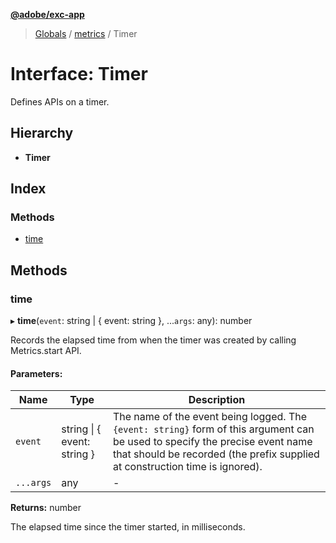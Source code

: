 **[@adobe/exc-app](../README.md)**

> [Globals](../README.md) / [metrics](../modules/metrics.md) / Timer

# Interface: Timer

Defines APIs on a timer.

## Hierarchy

* **Timer**

## Index

### Methods

* [time](metrics.timer.md#time)

## Methods

### time

▸ **time**(`event`: string \| { event: string  }, ...`args`: any): number

Records the elapsed time from when the timer was created by calling Metrics.start API.

#### Parameters:

Name | Type | Description |
------ | ------ | ------ |
`event` | string \| { event: string  } | The name of the event being logged. The `{event: string}` form of this argument can be used to specify the precise event name that should be recorded (the prefix supplied at construction time is ignored). |
`...args` | any | - |

**Returns:** number

The elapsed time since the timer started, in milliseconds.
